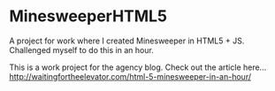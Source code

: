 MinesweeperHTML5
================

A project for work where I created Minesweeper in HTML5 + JS. Challenged myself to do this in an hour.

This is a work project for the agency blog. Check out the article here...
http://waitingfortheelevator.com/html-5-minesweeper-in-an-hour/
